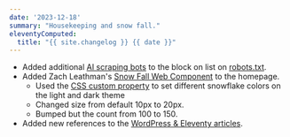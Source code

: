 ```yaml
---
date: '2023-12-18'
summary: "Housekeeping and snow fall."
eleventyComputed:
  title: "{{ site.changelog }} {{ date }}"
---
```


* Added additional [AI scraping bots](https://neil-clarke.com/block-the-bots-that-feed-ai-models-by-scraping-your-website/) to the block on list on [robots.txt](/robots.txt).
* Added Zach Leathman's [Snow Fall Web Component](https://www.zachleat.com/web/snow-fall/) to the homepage. 
  * Used the [CSS custom property](https://www.zachleat.com/web/snow-fall/#change-the-snow-color) to set different snowflake colors on the light and dark theme
  * Changed size from default 10px to 20px.
  * Bumped but the count from 100 to 150.
* Added new references to the [WordPress & Eleventy articles](/tag/cms/).